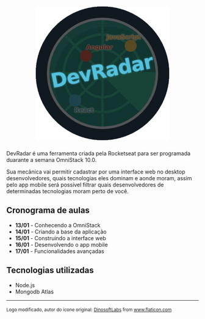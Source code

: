<h1 align="center">
  <img height="350px" width="350px" src="radar.png" alt="DevRadar">
</h1>

<p>
  DevRadar é uma ferramenta criada pela Rocketseat para ser programada duarante a semana OmniStack 10.0.
</p>
<p>
  Sua mecânica vai permitir cadastrar por uma interface web no desktop desenvolvedores, quais tecnologias eles dominam e aonde moram, assim pelo app mobile será possível filtrar quais desenvolvedores de determinadas tecnologias moram perto de você.
</p>

<h2> Cronograma de aulas </h2>
<ul>
  <li><b>13/01</b> - Conhecendo a OmniStack</li>
  <li><b>14/01</b> - Criando a base da aplicação</li>
  <li><b>15/01</b> - Construindo a interface web</li>
  <li><b>16/01</b> - Desenvolvendo o app mobile</li>
  <li><b>17/01</b> - Funcionalidades avançadas</li>
</ul>

<h2> Tecnologias utilizadas </h2>
<ul>
  <li>Node.js</li>
  <li>Mongodb Atlas</li>
</ul>

<hr/>

<small>
Logo modificado, autor do icone original: <a href="https://www.flaticon.com/authors/dinosoftlabs" target="_blank" title="DinosoftLabs">DinosoftLabs</a> from <a href="https://www.flaticon.com/" target="_blank" title="Flaticon"> www.flaticon.com</a>
</small>

